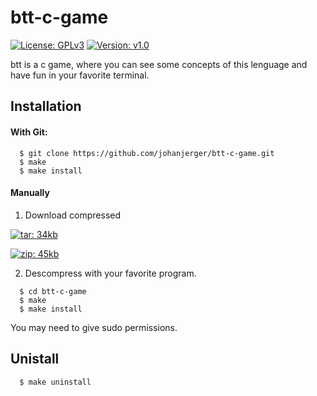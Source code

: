 # btt-c-game
[![License: GPLv3](https://img.shields.io/badge/License-GPL%20v3-blue.svg)](http://www.gnu.org/license/gpl-3.0)
[![Version: v1.0](https://img.shields.io/badge/Version-v1.0-blue.svg)](https://github.com/johanjerger/btt-c-game/releases/v1.0)
  
  btt is a c game, where you can see some concepts of this lenguage and have fun in your favorite terminal.
  
## Installation
  
#### With Git:
    
  ```
    $ git clone https://github.com/johanjerger/btt-c-game.git
    $ make
    $ make install
  ```
    
#### Manually
  
  1. Download compressed 
  
  [![tar: 34kb](https://img.shields.io/badge/tar-34kb-red.svg)](https://github.com/johanjerger/btt-c-game/archive/v1.0.tar.gz)
  
  [![zip: 45kb](https://img.shields.io/badge/zip-45kb-red.svg)](https://github.com/johanjerger/btt-c-game/archive/v1.0.zip)
  
  2. Descompress with your favorite program.
  
  ```
    $ cd btt-c-game
    $ make
    $ make install
  ```
  You may need to give sudo permissions.
  
## Unistall
  
  ```
    $ make uninstall
  ```
